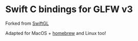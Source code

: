 # Swift C bindings for GLFW v3

Forked from [SwiftGL](https://github.com/SwiftGL/CGLFW3)

Adapted for MacOS + [homebrew](https://brew.sh) and Linux too!
